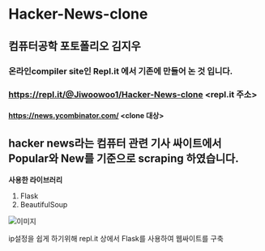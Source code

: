 # Hacker-News-clone
## 컴퓨터공학 포토폴리오 김지우
### 온라인compiler site인 Repl.it 에서 기존에 만들어 논 것 입니다.
### https://repl.it/@Jiwoowoo1/Hacker-News-clone <repl.it 주소>
#### https://news.ycombinator.com/ <clone 대상>
hacker news라는 컴퓨터 관련 기사 싸이트에서 Popular와 New를 기준으로 scraping 하였습니다.
---
**사용한 라이브러리**
1) Flask
2) BeautifulSoup

![이미지](https://user-images.githubusercontent.com/60593969/103399961-bf2c8980-4b86-11eb-912d-95d3ed46a51e.jpg)

ip설정을 쉽게 하기위해 repl.it 상에서 Flask를 사용하여 웹싸이트를 구축
